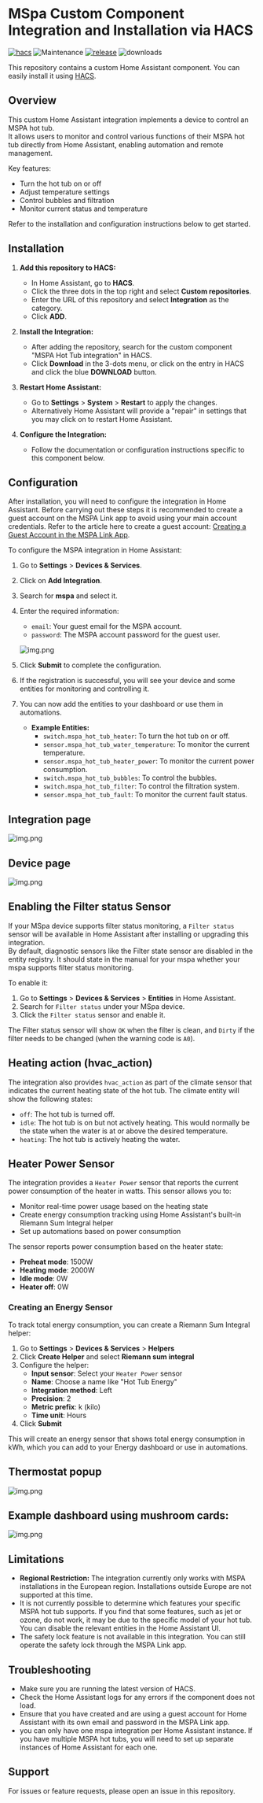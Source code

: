 # MSpa Custom Component Integration and Installation via HACS

[![hacs][hacs-badge]][hacs-url]
![Maintenance][maintenance-badge]
[![release][release-badge]][release-url]
![downloads][downloads-badge]



This repository contains a custom Home Assistant component. You can easily install it using [HACS](https://hacs.xyz/).

## Overview

This custom Home Assistant integration implements a device to control an MSPA hot tub.  
It allows users to monitor and control various functions of their MSPA hot tub directly from Home Assistant, enabling automation and remote management.

Key features:
- Turn the hot tub on or off
- Adjust temperature settings
- Control bubbles and filtration
- Monitor current status and temperature

Refer to the installation and configuration instructions below to get started.

## Installation

1. **Add this repository to HACS:**
    - In Home Assistant, go to **HACS**.
    - Click the three dots in the top right and select **Custom repositories**.
    - Enter the URL of this repository and select **Integration** as the category.
    - Click **ADD**.

2. **Install the Integration:**
    - After adding the repository, search for the custom component "MSPA Hot Tub integration" in HACS.
    - Click **Download** in the 3-dots menu, or click on the entry in HACS and click the blue **DOWNLOAD** button.

3. **Restart Home Assistant:**
    - Go to **Settings** > **System** > **Restart** to apply the changes.
    - Alternatively Home Assistant will provide a "repair" in settings that you may click on to restart Home Assistant. 

4. **Configure the Integration:**
    - Follow the documentation or configuration instructions specific to this component below.



## Configuration

After installation, you will need to configure the integration in Home Assistant. Before carrying out these steps it is recommended to 
create a guest account on the MSPA Link app to avoid using your main account credentials. Refer to the article here 
to create a guest account: [Creating a Guest Account in the MSPA Link App](MSPA_LINK.md).

To configure the MSPA integration in Home Assistant:

1. Go to **Settings** > **Devices & Services**.
2. Click on **Add Integration**.
3. Search for **mspa** and select it.
4. Enter the required information:
    - `email`: Your guest email for the MSPA account.
    - `password`: The MSPA account password for the guest user.

    ![img.png](img/img3.png)

5. Click **Submit** to complete the configuration.
6. If the registration is successful, you will see your device and some entities for monitoring and controlling it.
7. You can now add the entities to your dashboard or use them in automations.

   - **Example Entities:**
     - `switch.mspa_hot_tub_heater`: To turn the hot tub on or off.
     - `sensor.mspa_hot_tub_water_temperature`: To monitor the current temperature.
     - `sensor.mspa_hot_tub_heater_power`: To monitor the current power consumption.
     - `switch.mspa_hot_tub_bubbles`: To control the bubbles.
     - `switch.mspa_hot_tub_filter`: To control the filtration system.
     - `sensor.mspa_hot_tub_fault`: To monitor the current fault status.

## Integration page

![img.png](img/img6.png)

## Device page

![img.png](img/img.png)

## Enabling the Filter status Sensor

If your MSpa device supports filter status monitoring, a `Filter status` sensor will be available in Home Assistant after installing or upgrading this integration.  
By default, diagnostic sensors like the Filter state sensor are disabled in the entity registry. It should state in
the manual for your mspa whether your mspa supports filter status monitoring.

To enable it:

1. Go to **Settings** > **Devices & Services** > **Entities** in Home Assistant.
2. Search for `Filter status` under your MSpa device.
3. Click the `Filter status` sensor and enable it.

The Filter status sensor will show `OK` when the filter is clean, and `Dirty` if the filter needs to be changed (when the warning code is `A0`).

## Heating action (hvac_action)

The integration also provides `hvac_action` as part of the climate sensor that indicates the current heating state of the hot tub.
The climate entity will show the following states:
- `off`: The hot tub is turned off.
- `idle`: The hot tub is on but not actively heating. This would normally be the state when the water is at or above the desired temperature.
- `heating`: The hot tub is actively heating the water.

## Heater Power Sensor

The integration provides a `Heater Power` sensor that reports the current power consumption of the heater in watts. This sensor allows you to:
- Monitor real-time power usage based on the heating state
- Create energy consumption tracking using Home Assistant's built-in Riemann Sum Integral helper
- Set up automations based on power consumption

The sensor reports power consumption based on the heater state:
- **Preheat mode**: 1500W
- **Heating mode**: 2000W
- **Idle mode**: 0W
- **Heater off**: 0W

### Creating an Energy Sensor

To track total energy consumption, you can create a Riemann Sum Integral helper:

1. Go to **Settings** > **Devices & Services** > **Helpers**
2. Click **Create Helper** and select **Riemann sum integral**
3. Configure the helper:
   - **Input sensor**: Select your `Heater Power` sensor
   - **Name**: Choose a name like "Hot Tub Energy"
   - **Integration method**: Left
   - **Precision**: 2
   - **Metric prefix**: k (kilo)
   - **Time unit**: Hours
4. Click **Submit**

This will create an energy sensor that shows total energy consumption in kWh, which you can add to your Energy dashboard or use in automations.

## Thermostat popup

![img.png](img/img2.png)

## Example dashboard using mushroom cards:

![img.png](img/img7.png)

## Limitations

- **Regional Restriction:** The integration currently only works with MSPA installations in the European region. Installations outside Europe are not supported at this time.
- It is not currently possible to determine which features your specific MSPA hot tub supports. If you find that some features, such as jet or ozone, do not work, it may be due to the specific model of your hot tub. You can disable the relevant entities in the Home Assistant UI.
- The safety lock feature is not available in this integration. You can still operate the safety lock through the MSPA Link app.


## Troubleshooting

- Make sure you are running the latest version of HACS.
- Check the Home Assistant logs for any errors if the component does not load.
- Ensure that you have created and are using a guest account for Home Assistant with its own email and password in the MSPA Link app.
- you can only have one mspa integration per Home Assistant instance. If you have multiple MSPA hot tubs, you will need to set up separate instances of Home Assistant for each one.


## Support

For issues or feature requests, please open an issue in this repository.

<!-- Badges -->
[hacs-badge]: https://img.shields.io/badge/HACS-Custom-orange.svg?style=flat-square
[release-badge]: https://img.shields.io/github/v/release/jm-cook/mspa-homeassistant?style=flat-square
[downloads-badge]: https://img.shields.io/github/downloads/jm-cook/mspa-homeassistant/total?style=flat-square
[hacs-url]: https://github.com/hacs/integration

[maintenance-badge]: https://img.shields.io/maintenance/yes/2025.svg?style=flat-square
[release-url]: https://github.com/jm-cook/mspa-homeassistant/releases
